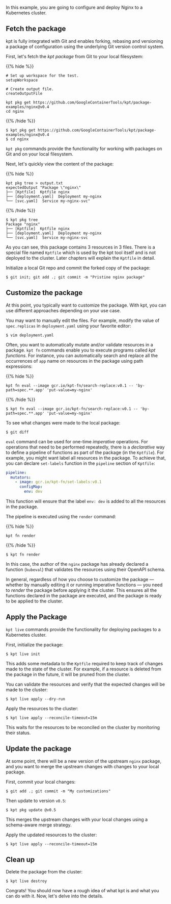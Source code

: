 In this example, you are going to configure and deploy Nginx to a Kubernetes
cluster.

## Fetch the package

kpt is fully integrated with Git and enables forking, rebasing and versioning a
package of configuration using the underlying Git version control system.

First, let's fetch the _kpt package_ from Git to your local filesystem:

{{% hide %}}

<!-- @makeWorkplace @verifyBook-->
```
# Set up workspace for the test.
setupWorkspace

# Create output file.
createOutputFile
```

<!-- @pkgGet @verifyBook-->
```shell
kpt pkg get https://github.com/GoogleContainerTools/kpt/package-examples/nginx@v0.4
cd nginx
```

{{% /hide %}}

```shell
$ kpt pkg get https://github.com/GoogleContainerTools/kpt/package-examples/nginx@v0.4
$ cd nginx
```

`kpt pkg` commands provide the functionality for working with packages on Git and on your local
filesystem.

Next, let's quickly view the content of the package:

{{% hide %}}

<!-- @pkgTree @verifyBook-->
```shell
kpt pkg tree > output.txt
expectedOutput "Package \"nginx\"
├── [Kptfile]  Kptfile nginx
├── [deployment.yaml]  Deployment my-nginx
└── [svc.yaml]  Service my-nginx-svc"
```

{{% /hide %}}

```shell
$ kpt pkg tree
Package "nginx"
├── [Kptfile]  Kptfile nginx
├── [deployment.yaml]  Deployment my-nginx
└── [svc.yaml]  Service my-nginx-svc
```

As you can see, this package contains 3 resources in 3 files. There is a special file named
`Kptfile` which is used by the kpt tool itself and is not deployed to the cluster. Later chapters
will explain the `Kptfile` in detail.

Initialize a local Git repo and commit the forked copy of the package:

```shell
$ git init; git add .; git commit -m "Pristine nginx package"
```

## Customize the package

At this point, you typically want to customize the package. With kpt, you can
use different approaches depending on your use case.

You may want to manually edit the files. For example, modify the value of
`spec.replicas` in `deployment.yaml` using your favorite editor:

```shell
$ vim deployment.yaml
```

Often, you want to automatically mutate and/or validate resources in a package.
`kpt fn` commands enable you to execute programs called _kpt functions_. For
instance, you can automatically search and replace all the occurrences of `app`
name on resources in the package using path expressions:

{{% hide %}}

<!--@fnEval @verifyBook-->
```shell
kpt fn eval --image gcr.io/kpt-fn/search-replace:v0.1 -- 'by-path=spec.**.app' 'put-value=my-nginx'
```

{{% /hide %}}

```shell
$ kpt fn eval --image gcr.io/kpt-fn/search-replace:v0.1 -- 'by-path=spec.**.app' 'put-value=my-nginx'
```

To see what changes were made to the local package:

```shell
$ git diff
```

`eval` command can be used for one-time _imperative_ operations. For operations
that need to be performed repeatedly, there is a _declarative_ way to define a
pipeline of functions as part of the package (in the `Kptfile`). For example,
you might want label all resources in the package. To achieve that, you can
declare `set-labels` function in the `pipeline` section of `Kptfile`:

```yaml
pipeline:
  mutators:
    - image: gcr.io/kpt-fn/set-labels:v0.1
      configMap:
        env: dev
```

This function will ensure that the label `env: dev` is added to all the
resources in the package.

The pipeline is executed using the `render` command:

{{% hide %}}

<!--@fnRender @verifyBook-->
```shell
kpt fn render
```

{{% /hide %}}

```shell
$ kpt fn render
```

In this case, the author of the `nginx` package has already declared a function
(`kubeval`) that validates the resources using their OpenAPI schema.

In general, regardless of how you choose to customize the package — whether by
manually editing it or running imperative functions — you need to _render_ the
package before applying it the cluster. This ensures all the functions declared
in the package are executed, and the package is ready to be applied to the
cluster.

## Apply the Package

`kpt live` commands provide the functionality for deploying packages to a
Kubernetes cluster.

First, initialize the package:

```shell
$ kpt live init
```

This adds some metadata to the `Kptfile` required to keep track of changes made
to the state of the cluster. For example, if a resource is deleted from the
package in the future, it will be pruned from the cluster.

You can validate the resources and verify that the expected changes will be made
to the cluster:

```shell
$ kpt live apply --dry-run
```

Apply the resources to the cluster:

```shell
$ kpt live apply --reconcile-timeout=15m
```

This waits for the resources to be reconciled on the cluster by monitoring their
status.

## Update the package

At some point, there will be a new version of the upstream `nginx` package, and
you want to merge the upstream changes with changes to your local package.

First, commit your local changes:

```shell
$ git add .; git commit -m "My customizations"
```

Then update to version `v0.5`:

```shell
$ kpt pkg update @v0.5
```

This merges the upstream changes with your local changes using a schema-aware
merge strategy.

Apply the updated resources to the cluster:

```shell
$ kpt live apply --reconcile-timeout=15m
```

## Clean up

Delete the package from the cluster:

```shell
$ kpt live destroy
```

Congrats! You should now have a rough idea of what kpt is and what you can do
with it. Now, let's delve into the details.
